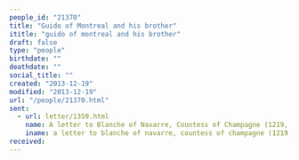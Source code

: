```yaml
---
people_id: "21370"
title: "Guido of Montreal and his brother"
ititle: "guido of montreal and his brother"
draft: false
type: "people"
birthdate: ""
deathdate: ""
social_title: ""
created: "2013-12-19"
modified: "2013-12-19"
url: "/people/21370.html"
sent:
  - url: letter/1359.html
    name: A letter to Blanche of Navarre, Countess of Champagne (1219, July)
    iname: a letter to blanche of navarre, countess of champagne (1219, july)
received:
---
```

